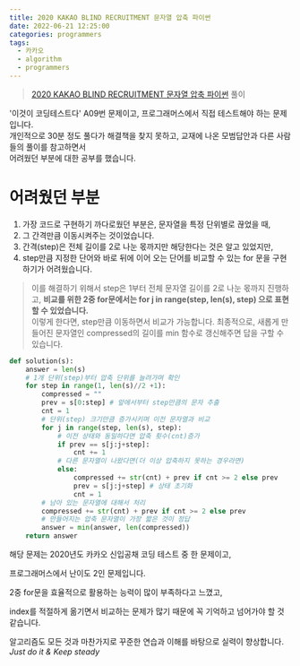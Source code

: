 ```yaml
---
title: 2020 KAKAO BLIND RECRUITMENT 문자열 압축 파이썬
date: 2022-06-21 12:25:00
categories: programmers
tags:
  - 카카오
  - algorithm
  - programmers
---
```



> [2020 KAKAO BLIND RECRUITMENT 문자열 압축 파이썬](https://programmers.co.kr/learn/courses/30/lessons/60057) 풀이

'이것이 코딩테스트다' A09번 문제이고, 프로그래머스에서 직접 테스트해야 하는 문제입니다.   
개인적으로 30분 정도 풀다가 해결책을 찾지 못하고, 교재에 나온 모범답안과 다른 사람들의 풀이를 참고하면서   
어려웠던 부분에 대한 공부를 했습니다.

# 어려웠던 부분
1. 가장 코드로 구현하기 까다로웠던 부분은, 문자열을 특정 단위별로 끊었을 때,   
2. 그 간격만큼 이동시켜주는 것이었습니다.
3. 간격(step)은 전체 길이를 2로 나눈 몫까지만 해당한다는 것은 알고 있었지만,
4. step만큼 지정한 단어와 바로 뒤에 이어 오는 단어를 비교할 수 있는 for 문을 구현하기가 어려웠습니다.

> 이를 해결하기 위해서 step은 1부터 전체 문자열 길이를 2로 나눈 몫까지 진행하고,
> **비교를 위한 2중 for문에서는 for j in range(step, len(s), step) 으로 표현할 수 있었습니다.**   
> 이렇게 한다면, step만큼 이동하면서 비교가 가능합니다.
> 최종적으로, 새롭게 만들어진 문자열인 compressed의 길이를 min 함수로 갱신해주면 답을 구할 수 있습니다.   


~~~python
def solution(s):
    answer = len(s)
    # 1개 단위(step)부터 압축 단위를 늘려가며 확인
    for step in range(1, len(s)//2 +1):
        compressed = ""
        prev = s[0:step] # 앞에서부터 step만큼의 문자 추출
        cnt = 1
        # 단위(step) 크기만큼 증가시키며 이전 문자열과 비교
        for j in range(step, len(s), step):
            # 이전 상태와 동일하다면 압축 횟수(cnt)증가
            if prev == s[j:j+step]:
                cnt += 1
            # 다른 문자열이 나왔다면(더 이상 압축하지 못하는 경우라면)
            else:
                compressed += str(cnt) + prev if cnt >= 2 else prev
                prev = s[j:j+step] # 상태 초기화
                cnt = 1
        # 남아 있는 문자열에 대해서 처리
        compressed += str(cnt) + prev if cnt >= 2 else prev
        # 만들어지는 압축 문자열이 가장 짧은 것이 정답
        answer = min(answer, len(compressed))
    return answer
~~~

해당 문제는 2020년도 카카오 신입공채 코딩 테스트 중 한 문제이고,   

프로그래머스에서 난이도 2인 문제입니다.

2중 for문을 효율적으로 활용하는 능력이 많이 부족하다고 느꼈고, 

index를 적절하게 옮기면서 비교하는 문제가 많기 때문에 꼭 기억하고 넘어가야 할 것 같습니다.

알고리즘도 모든 것과 마찬가지로 꾸준한 연습과 이해를 바탕으로 실력이 향상합니다.    
*Just do it & Keep steady*
